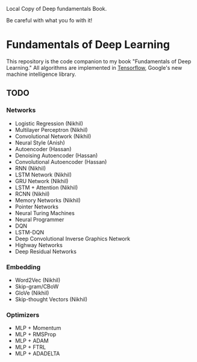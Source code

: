 Local Copy of Deep fundamentals Book.

Be careful with what you fo with it!


# Fundamentals of Deep Learning

This repository is the code companion to my book "Fundamentals of Deep Learning." All algorithms are implemented in [Tensorflow](https://www.tensorflow.org/ "Tensorflow"), Google's new machine intelligence library. 

## TODO

### Networks

- Logistic Regression (Nikhil)
- Multilayer Perceptron (Nikhil)
- Convolutional Network (Nikhil)
- Neural Style (Anish)
- Autoencoder (Hassan)
- Denoising Autoencoder (Hassan)
- Convolutional Autoencoder (Hassan)
- RNN (Nikhil)
- LSTM Network (Nikhil)
- GRU Network (Nikhil)
- LSTM + Attention (Nikhil)
- RCNN (Nikhil)
- Memory Networks (Nikhil)
- Pointer Networks
- Neural Turing Machines
- Neural Programmer
- DQN
- LSTM-DQN
- Deep Convolutional Inverse Graphics Network
- Highway Networks
- Deep Residual Networks

### Embedding

- Word2Vec (Nikhil)
- Skip-gram/CBoW
- GloVe (Nikhil)
- Skip-thought Vectors (Nikhil)

### Optimizers

- MLP + Momentum
- MLP + RMSProp
- MLP + ADAM
- MLP + FTRL
- MLP + ADADELTA
